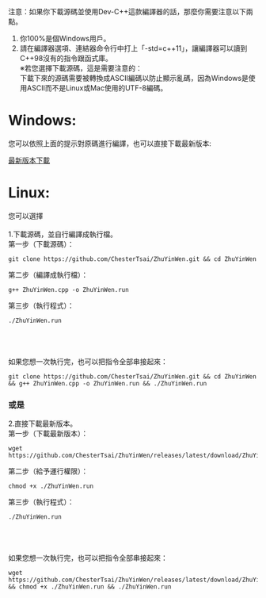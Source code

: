 注意：如果你下載源碼並使用Dev-C++這款編譯器的話，那麼你需要注意以下兩點。<br />
1. 你100%是個Windows用戶。<br />
2. 請在編譯器選項、連結器命令行中打上「-std=c++11」，讓編譯器可以讀到C++98沒有的指令跟函式庫。<br />
※若您選擇下載源碼，這是需要注意的：<br />
下載下來的源碼需要被轉換成ASCII編碼以防止顯示亂碼，因為Windows是使用ASCII而不是Linux或Mac使用的UTF-8編碼。<br />

# Windows:<br>
您可以依照上面的提示對原碼進行編譯，也可以直接下載最新版本:

[最新版本下載](https://github.com/ChesterTsai/ZhuYinWen/releases/latest/download/ZhuYinWen.exe)

# Linux:<br />
您可以選擇<br />
<br>
1.下載源碼，並自行編譯成執行檔。<br />
第一步（下載源碼）：

    git clone https://github.com/ChesterTsai/ZhuYinWen.git && cd ZhuYinWen
第二步（編譯成執行檔）：

    g++ ZhuYinWen.cpp -o ZhuYinWen.run
第三步（執行程式）：

    ./ZhuYinWen.run
<br />
<br />
<br />
如果您想一次執行完，也可以把指令全部串接起來：

    git clone https://github.com/ChesterTsai/ZhuYinWen.git && cd ZhuYinWen && g++ ZhuYinWen.cpp -o ZhuYinWen.run && ./ZhuYinWen.run

### 或是<br />

2.直接下載最新版本。<br />
第一步（下載最新版本）：

    wget https://github.com/ChesterTsai/ZhuYinWen/releases/latest/download/ZhuYinWen.run
第二步（給予運行權限）：

    chmod +x ./ZhuYinWen.run
第三步（執行程式）：

    ./ZhuYinWen.run
<br />
<br />
<br />
如果您想一次執行完，也可以把指令全部串接起來：

    wget https://github.com/ChesterTsai/ZhuYinWen/releases/latest/download/ZhuYinWen.run && chmod +x ./ZhuYinWen.run && ./ZhuYinWen.run
